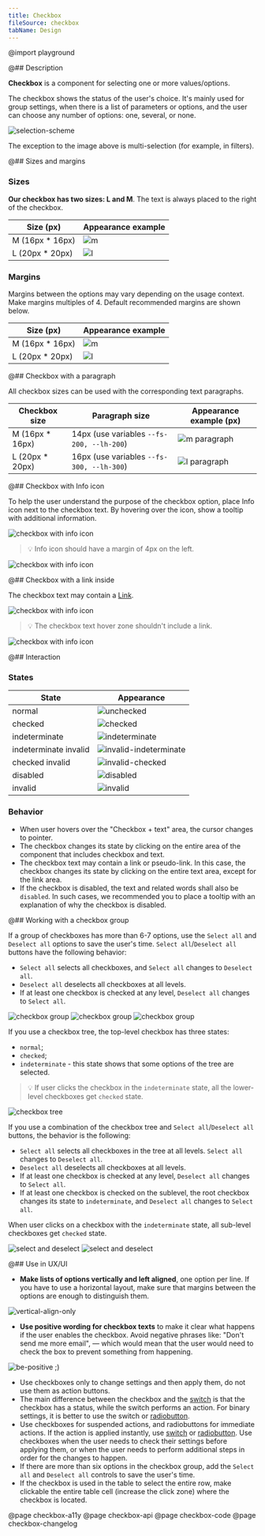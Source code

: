 ```yaml
---
title: Checkbox
fileSource: checkbox
tabName: Design
---
```


@import playground

@## Description

**Checkbox** is a component for selecting one or more values/options.

The checkbox shows the status of the user's choice. It's mainly used for group settings, when there is a list of parameters or options, and the user can choose any number of options: one, several, or none.

![selection-scheme](static/check-or-toggle.png)

The exception to the image above is multi-selection (for example, in filters).

@## Sizes and margins

### Sizes

**Our checkbox has two sizes: L and M**. The text is always placed to the right of the checkbox.

| Size (px)        | Appearance example      |
| ---------------- | ----------------------- |
| M (16px \* 16px) | ![m](static/size-m.png) |
| L (20px \* 20px) | ![l](static/size-l.png) |

### Margins

Margins between the options may vary depending on the usage context. Make margins multiples of 4. Default recommended margins are shown below.

| Size (px)        | Appearance example      |
| ---------------- | ----------------------- |
| M (16px \* 16px) | ![m](static/vert-m.png) |
| L (20px \* 20px) | ![l](static/vert-l.png) |

@## Checkbox with a paragraph

All checkbox sizes can be used with the corresponding text paragraphs.

| Checkbox size    | Paragraph size                            | Appearance example (px)                |
| ---------------- | ----------------------------------------- | -------------------------------------- |
| M (16px \* 16px) | 14px (use variables `--fs-200, --lh-200`) | ![m paragraph](static/paragraph-m.png) |
| L (20px \* 20px) | 16px (use variables `--fs-300, --lh-300`) | ![l paragraph](static/paragraph-l.png) |

@## Checkbox with Info icon

To help the user understand the purpose of the checkbox option, place Info icon next to the checkbox text. By hovering over the icon, show a tooltip with additional information.

![checkbox with info icon](static/info-icon.png)

> 💡 Info icon should have a margin of 4px on the left.

![checkbox with info icon](static/info-icon-margin.png)

@## Checkbox with a link inside

The checkbox text may contain a [Link](/components/link).

![checkbox with info icon](static/link.png)

> 💡 The checkbox text hover zone shouldn't include a link.

![checkbox with info icon](static/link-hover-zone.png)

@## Interaction

### States

| State                 | Appearance                                                       |
| --------------------- | ---------------------------------------------------------------- |
| normal                | ![unchecked](static/state-unchecked.png)                         |
| checked               | ![checked](static/state-checked.png)                             |
| indeterminate         | ![indeterminate](static/state-indetermenate.png)                 |
| indeterminate invalid | ![invalid-indeterminate](static/state-indetermenate-invalid.png) |
| checked invalid       | ![invalid-checked](static/state-checked-invalid.png)             |
| disabled              | ![disabled](static/state-disabled.png)                           |
| invalid               | ![invalid](static/state-invalid.png)                             |

### Behavior

- When user hovers over the "Checkbox + text" area, the cursor changes to pointer.
- The checkbox changes its state by clicking on the entire area of the component that includes checkbox and text.
- The checkbox text may contain a link or pseudo-link. In this case, the checkbox changes its state by clicking on the entire text area, except for the link area.
- If the checkbox is disabled, the text and related words shall also be `disabled`. In such cases, we recommended you to place a tooltip with an explanation of why the checkbox is disabled.

@## Working with a checkbox group

If a group of checkboxes has more than 6-7 options, use the `Select all` and `Deselect all` options to save the user's time. `Select all`/`Deselect all` buttons have the following behavior:

- `Select all` selects all checkboxes, and `Select all` changes to `Deselect all`.
- `Deselect all` deselects all checkboxes at all levels.
- If at least one checkbox is checked at any level, `Deselect all` changes to `Select all`.

![checkbox group](static/group-1.png) ![checkbox group](static/group-2.png) ![checkbox group](static/group-3.png)

If you use a checkbox tree, the top-level checkbox has three states:

- `normal`;
- `checked`;
- `indeterminate` - this state shows that some options of the tree are selected.

> 💡 If user clicks the checkbox in the `indeterminate` state, all the lower-level checkboxes get `checked` state.

![checkbox tree](static/tree.png)

If you use a combination of the checkbox tree and `Select all`/`Deselect all` buttons, the behavior is the following:

- `Select all` selects all checkboxes in the tree at all levels. `Select all` changes to `Deselect all`.
- `Deselect all` deselects all checkboxes at all levels.
- If at least one checkbox is checked at any level, `Deselect all` changes to `Select all`.
- If at least one checkbox is checked on the sublevel, the root checkbox changes its state to `indeterminate`, and `Deselect all` changes to `Select all`.

When user clicks on a checkbox with the `indeterminate` state, all sub-level checkboxes get `checked` state.

![select and deselect](static/select-all.png) ![select and deselect](static/deselect-all.png)

@## Use in UX/UI

- **Make lists of options vertically and left aligned**, one option per line. If you have to use a horizontal layout, make sure that margins between the options are enough to distinguish them.

![vertical-align-only](static/checkboxes_yes_no.png)

- **Use positive wording for checkbox texts** to make it clear what happens if the user enables the checkbox. Avoid negative phrases like: "Don't send me more email", — which would mean that the user would need to check the box to prevent something from happening.

![be-positive ;)](static/checkboxelabel_yes_no.png)

- Use checkboxes only to change settings and then apply them, do not use them as action buttons.
- The main difference between the checkbox and the [switch](/components/switch/) is that the checkbox has a status, while the switch performs an action. For binary settings, it is better to use the switch or [radiobutton](/components/radio/).
- Use checkboxes for suspended actions, and radiobuttons for immediate actions. If the action is applied instantly, use [switch](/components/switch/) or [radiobutton](/components/radio/). Use checkboxes when the user needs to check their settings before applying them, or when the user needs to perform additional steps in order for the changes to happen.
- If there are more than six options in the checkbox group, add the `Select all` and `Deselect all` controls to save the user's time.
- If the checkbox is used in the table to select the entire row, make clickable the entire table cell (increase the click zone) where the checkbox is located.

@page checkbox-a11y
@page checkbox-api
@page checkbox-code
@page checkbox-changelog
